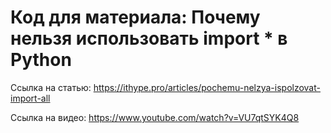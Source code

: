 # Код для материала: Почему нельзя использовать import * в Python

Ссылка на статью: https://ithype.pro/articles/pochemu-nelzya-ispolzovat-import-all

Ссылка на видео: https://www.youtube.com/watch?v=VU7qtSYK4Q8
